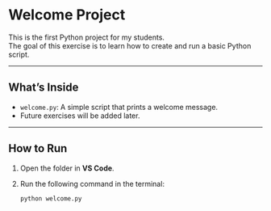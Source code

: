#  Welcome Project

This is the first Python project for my students.  
The goal of this exercise is to learn how to create and run a basic Python script.

---

##  What’s Inside
- `welcome.py`: A simple script that prints a welcome message.
- Future exercises will be added later.

---

##  How to Run
1. Open the folder in **VS Code**.  
2. Run the following command in the terminal:

   ```bash
   python welcome.py
